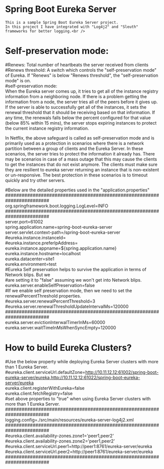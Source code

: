 # Spring Boot Eureka Server
    This is a sample Spring Boot Eureka Server project.
    In this project I have integrated with "Log4j2" and "Sleuth" frameworks for better logging.<br />

# Self-preservation mode:<br />
#Renews: Total number of heartbeats the server received from clients<br />
#Renews threshold: A switch which controls the "self-preservation mode" of Eureka. If "Renews" is below "Renews threshold", the "self-preservation mode" is on.<br />
#self-preservation mode:<br />
    When the Eureka server comes up, it tries to get all of the instance registry information from a neighboring node. If there is a problem getting the information from a 
    node,   the server tries all of the peers before it gives up. If the server is able to successfully get all of the instances, it sets the renewal threshold that it should
    be receiving based on that information. If any time, the renewals falls below the percent configured for that value (below 85% within 15 mins), the server stops expiring
    instances to protect the current instance registry information.<br />

In Netflix, the above safeguard is called as self-preservation mode and is primarily used as a protection in scenarios where there is a network partition between a group of clients and the Eureka Server. In these scenarios, the server tries to protect the information it already has. There may be scenarios in case of a mass outage that this may cause the clients to get the instances that do not exist anymore. The clients must make sure they are resilient to eureka server returning an instance that is non-existent or un-responsive. The best protection in these scenarios is to timeout quickly and try other servers.<br />

#Below are the detailed properties used in the "application.properties"<br />
########################################################################<br />
org.springframework.boot.logging.LogLevel=INFO<br />
########################################################################<br />
server.port=61002<br />
spring.application.name=spring-boot-eureka-server<br />
server.servlet.context-path=/spring-boot-eureka-server<br />
#eureka.instance.instanceId=<br />
#eureka.instance.preferIpAddress=<br />
eureka.instance.appname=${spring.application.name}
eureka.instance.hostname=localhost<br />
eureka.datacenter=site1<br />
eureka.environment=test<br />
#Eureka Self preservation helps to survive the application in terms of Network blips. But we<br />
#are setting it to "false" assuming we won't get into Network blips.<br />
eureka.server.enableSelfPreservation=false<br />
#If we enable self preservation mode, then we need to set the renewalPercentThreshold properties.<br />
#eureka.server.renewalPercentThreshold=3<br />
#eureka.server.renewalThresholdUpdateIntervalMs=120000<br />
########################################################################<br />
eureka.server.evictionInterwalTimerInMs=60000<br />
eureka.server.waitTimeInMsWhenSyncEmpty=120000<br />
# How to build Eureka Clusters?<br />
#Use the below property while deploying Eureka Server clusters with more than 1 Eureka Server.<br />
#eureka.client.serviceUrl.defaultZone=http://10.11.12.12:61002/spring-boot-eureka-server/eureka,http://10.11.12.12:61022/spring-boot-eureka-server/eureka<br />
eureka.client.registerWithEureka=false<br />
eureka.client.fetchRegistry=false<br />
#set above properties to "true" when using Eureka Server clusters with more than 1 Eureka Server.<br />
########################################################################<br />
logging.config=./src/main/resources/eureka-server-log4j2.xml<br />
########################################################################<br />
#eureka.client.availability-zones.zone1='peer1,peer2'<br />
#eureka.client.availability-zones.zone2='peer1,peer2'<br />
#eureka.client.serviceUrl.peer1=http://peer1:8761/eureka-server/eureka<br />
#eureka.client.serviceUrl.peer2=http://peer1:8761/eureka-server/eureka<br />
########################################################################<br />
